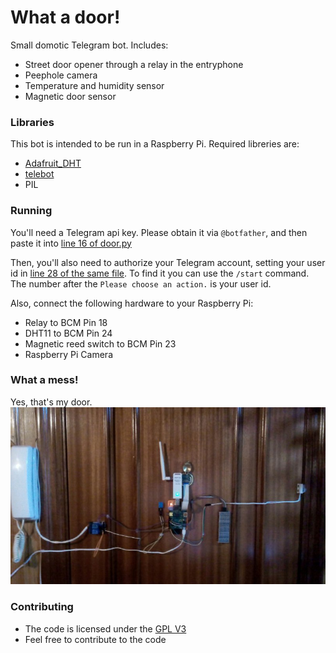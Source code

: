 # What a door!
Small domotic Telegram bot. Includes:
* Street door opener through a relay in the entryphone
* Peephole camera
* Temperature and humidity sensor
* Magnetic door sensor

### Libraries
This bot is intended to be run in a Raspberry Pi. Required libreries are:
* [Adafruit_DHT](https://github.com/adafruit/Adafruit_Python_DHT)
* [telebot](https://github.com/eternnoir/pyTelegramBotAPI)
* PIL

### Running
You'll need a Telegram api key. Please obtain it via `@botfather`, and then paste it into [line 16 of door.py](door.py)

Then, you'll also need to authorize your Telegram account, setting your user id in [line 28 of the same file](door.py). To find it you can use the `/start` command. The number after the `Please choose an action.` is your user id.

Also, connect the following hardware to your Raspberry Pi:
* Relay to BCM Pin 18
* DHT11 to BCM Pin 24
* Magnetic reed switch to BCM Pin 23
* Raspberry Pi Camera

### __What a mess!__
Yes, that's my door.
![Mess](mess.jpg)

### Contributing

* The code is licensed under the [GPL V3](LICENSE)
* Feel free to contribute to the code

